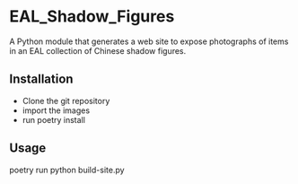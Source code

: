 # EAL_Shadow_Figures

A Python module that generates a web site to expose photographs of
items in an EAL collection of Chinese shadow figures.

## Installation
  * Clone the git repository
  * import the images
  * run poetry install

## Usage
   poetry run python build-site.py
